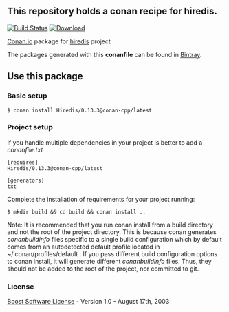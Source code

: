 ## This repository holds a conan recipe for hiredis.

[![Build Status](https://travis-ci.org/spielhuus/conan-hiredis.svg?branch=master)](https://travis-ci.org/spielhuus/conan-hiredis)
[ ![Download](https://api.bintray.com/packages/squawkcpp/conan-cpp/Hiredis%3Aconan-cpp/images/download.svg) ](https://bintray.com/squawkcpp/conan-cpp/Hiredis%3Aconan-cpp)

[Conan.io](https://conan.io) package for [hiredis](https://github.com/redis/hiredis) project

The packages generated with this **conanfile** can be found in [Bintray](https://bintray.com/squawkcpp/conan-cpp/Hiredis%3Aconan-cpp).

## Use this package

### Basic setup

    $ conan install Hiredis/0.13.3@conan-cpp/latest

### Project setup

If you handle multiple dependencies in your project is better to add a *conanfile.txt*

    [requires]
    Hiredis/0.13.3@conan-cpp/latest

    [generators]
    txt

Complete the installation of requirements for your project running:

    $ mkdir build && cd build && conan install ..

Note: It is recommended that you run conan install from a build directory and not the root of the project directory.  This is because conan generates *conanbuildinfo* files specific to a single build configuration which by default comes from an autodetected default profile located in ~/.conan/profiles/default .  If you pass different build configuration options to conan install, it will generate different *conanbuildinfo* files.  Thus, they should not be added to the root of the project, nor committed to git.

### License
[Boost Software License](http://www.boost.org/LICENSE_1_0.txt) - Version 1.0 - August 17th, 2003

